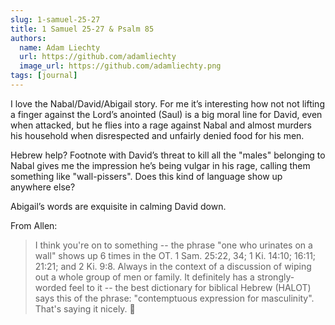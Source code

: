 ```yaml
---
slug: 1-samuel-25-27
title: 1 Samuel 25-27 & Psalm 85
authors:
  name: Adam Liechty
  url: https://github.com/adamliechty
  image_url: https://github.com/adamliechty.png
tags: [journal]
---
```


I love the Nabal/David/Abigail story. For me it’s interesting how not not lifting a finger against the Lord’s anointed (Saul) is a big moral line for David, even when attacked, but he flies into a rage against Nabal and almost murders his household when disrespected and unfairly denied food for his men.

Hebrew help? Footnote with David’s threat to kill all the "males" belonging to Nabal gives me the impression he’s being vulgar in his rage, calling them something like "wall-pissers". Does this kind of language show up anywhere else?

Abigail’s words are exquisite in calming David down.

From Allen:
> I think you're on to something -- the phrase "one who urinates on a wall" shows up 6 times in the OT. 1 Sam. 25:22, 34; 1 Ki. 14:10; 16:11; 21:21; and 2 Ki. 9:8. Always in the context of a discussion of wiping out a whole group of men or family. It definitely has a strongly-worded feel to it -- the best dictionary for biblical Hebrew (HALOT) says this of the phrase: "contemptuous expression for masculinity". That's saying it nicely. 🙂